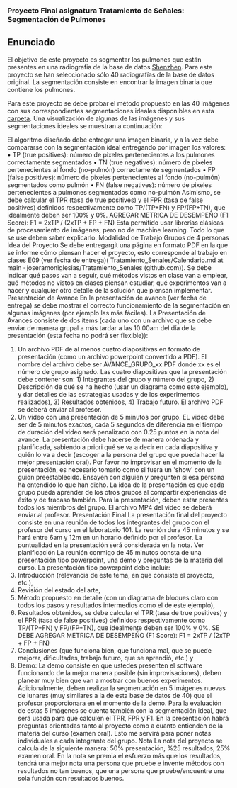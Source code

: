 ### Proyecto Final asignatura Tratamiento de Señales: Segmentación de Pulmones
## Enunciado

El objetivo de este proyecto es segmentar los pulmones que están presentes en una radiografia de la base de datos [Shenzhen](https://www.ncbi.nlm.nih.gov/pmc/articles/PMC4256233/). Para este proyecto se han seleccionado sólo 40 radiografías de la base de datos original. La segmentación consiste en encontrar la imagen binaria que contiene los pulmones.
 
Para este proyecto se debe probar el método propuesto en las 40 imágenes con sus correspondientes segmentaciones ideales disponibles en esta [carpeta](https://github.com/joseramoniglesias/Tratamiento_Senales/blob/main/Proyecto/project.zip). Una visualización de algunas de las imágenes y sus segmentaciones ideales se muestran a continuación:
 
El algoritmo diseñado debe entregar una imagen binaria, y a la vez debe compararse con la segmentación ideal entregando por imagen los valores:
•	TP (true positives): número de pixeles pertenecientes a los pulmones correctamente segmentados
•	TN (true negatives): número de pixeles pertenecientes al fondo (no-pulmón) correctamente segmentados
•	FP (false positives): número de pixeles pertenecientes al fondo (no-pulmón) segmentados como pulmón
•	FN (false negatives): número de pixeles pertenecientes a pulmones segmentados como no-pulmón
Asimismo, se debe calcular el TPR (tasa de true positives) y el FPR (tasa de false positives) definidos respectivamente como TP/(TP+FN) y FP/(FP+TN), que idealmente deben ser 100% y 0%.
AGREGAR METRICA DE DESEMPEÑO (F1 Score):
F1 = 2xTP / (2xTP + FP + FN)
Esta permitido usar librerías clásicas de procesamiento de imágenes, pero no de machine learning. Todo lo que se use deben saber explicarlo.
Modalidad de Trabajo
Grupos de 4 personas
Idea del Proyecto
Se debe entregargit una página en formato PDF en la que se informe cómo piensan hacer el proyecto, esto corresponde al trabajo en clases E09 (ver fecha de entrega)( Tratamiento_Senales/Calendario.md at main · joseramoniglesias/Tratamiento_Senales (github.com)). Se debe indicar qué pasos van a seguir, qué métodos vistos en clase van a emplear, qué métodos no vistos en clases piensan estudiar, qué experimentos van a hacer y cualquier otro detalle de la solución que piensan implementar.
Presentación de Avance
En la presentación de avance (ver fecha de entrega) se debe mostrar el correcto funcionamiento de la segmentación en algunas imágenes (por ejemplo las más fáciles). La Presentación de Avances consiste de dos ítems (cada uno con un archivo que se debe enviar de manera grupal a más tardar a las 10:00am del día de la presentación (esta fecha no podrá ser flexible)):
1.	Un archivo PDF de al menos cuatro diapositivas en formato de presentación (como un archivo powerpoint convertido a PDF). El nombre del archivo debe ser AVANCE_GRUPO_xx.PDF donde xx es el número de grupo asignado. Las cuatro diapositivas que la presentación debe contener son: 1) Integrantes del grupo y número del grupo, 2) Descripción de qué se ha hecho (usar un diagrama como este ejemplo), y dar detalles de las estrategias usadas y de los experimentos realizados), 3) Resultados obtenidos, 4) Trabajo futuro. El archivo PDF se deberá enviar al profesor.
2.	Un video con una presentación de 5 minutos por grupo. EL video debe ser de 5 minutos exactos, cada 5 segundos de diferencia en el tiempo de duración del video será penalizado con 0.25 puntos en la nota del avance. La presentación debe hacerse de manera ordenada y planificada, sabiendo a priori qué se va a decir en cada diapositiva y quién lo va a decir (escoger a la persona del grupo que pueda hacer la mejor presentación oral). Por favor no improvisar en el momento de la presentación, es necesario tomarlo como si fuera un 'show' con un guion preestablecido. Ensayen con alguien y pregunten si esa persona ha entendido lo que han dicho. La idea de la presentación es que cada grupo pueda aprender de los otros grupos al compartir experiencias de éxito y de fracaso también. Para la presentación, deben estar presentes todos los miembros del grupo. El archivo MP4 del video se deberá enviar al profesor.
Presentación Final
La presentación final del proyecto consiste en una reunión de todos los integrantes del grupo con el profesor del curso en el laboratorio 101. La reunión dura 45 minutos y se hará entre 6am y 12m en un horario definido por el profesor. La puntualidad en la presentación será considerada en la nota. Ver planificación
La reunión conmigo de 45 minutos consta de una presentación tipo powerpoint, una demo y preguntas de la materia del curso.
La presentación tipo powerpoint debe incluir:
1.	Introducción (relevancia de este tema, en que consiste el proyecto, etc.),
2.	Revisión del estado del arte,
3.	Método propuesto en detalle (con un diagrama de bloques claro con todos los pasos y resultados intermedios como el de este ejemplo),
4.	Resultados obtenidos,
se debe calcular el TPR (tasa de true positives) y el FPR (tasa de false positives) definidos respectivamente como TP/(TP+FN) y FP/(FP+TN), que idealmente deben ser 100% y 0%.
SE DEBE AGREGAR METRICA DE DESEMPEÑO (F1 Score):
F1 = 2xTP / (2xTP + FP + FN)
5.	Conclusiones (que funciona bien, que funciona mal, que se puede mejorar, dificultades, trabajo futuro, que se aprendió, etc.) y
6.	Demo: La demo consiste en que ustedes presenten el software funcionando de la mejor manera posible (sin improvisaciones), deben planear muy bien que van a mostrar con buenos experimentos. Adicionalmente, deben realizar la segmentación en 5 imágenes nuevas de lunares (muy similares a la de esta base de datos de 40) que el profesor proporcionara en el momento de la demo. Para la evaluación de estas 5 imágenes se cuenta también con la segmentación ideal, que será usada para que calculen el TPR, FPR y F1.
En la presentación habrá preguntas orientadas tanto al proyecto como a cuanto entienden de la materia del curso (examen oral). Esto me servirá para poner notas individuales a cada integrante del grupo.
Nota
La nota del proyecto se calcula de la siguiente manera: 50% presentación, %25 resultados, 25% examen oral. En la nota se premia el esfuerzo más que los resultados, tendrá una mejor nota una persona que pruebe e invente métodos con resultados no tan buenos, que una persona que pruebe/encuentre una sola función con resultados buenos.


